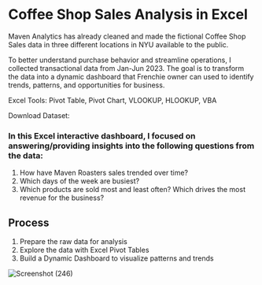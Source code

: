 # Coffee Shop Sales Analysis in Excel

Maven Analytics has already cleaned and made the fictional Coffee Shop Sales data in three different locations in NYU available to the public. 

To better understand purchase behavior and streamline operations, I collected transactional data from Jan-Jun 2023. The goal is to transform the data into a dynamic dashboard that Frenchie owner can used to identify trends, patterns, and opportunities for business.

Excel Tools: Pivot Table, Pivot Chart, VLOOKUP, HLOOKUP, VBA

Download Dataset: 

### In this Excel interactive dashboard, I focused on answering/providing insights into the following questions from the data:
1. How have Maven Roasters sales trended over time?
2. Which days of the week are busiest?
3. Which products are sold most and least often? Which drives the most revenue for the business?

## Process

1. Prepare the raw data for analysis
2. Explore the data with Excel Pivot Tables
3. Build a Dynamic Dashboard to visualize patterns and trends



   
![Screenshot (246)](https://github.com/pratiraut/Coffee-shop/assets/146583441/e4c261a2-4136-494a-8000-12d6138d159c)

